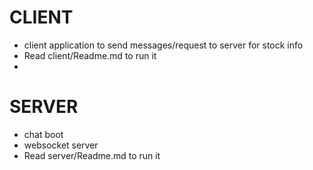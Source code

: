 # CLIENT
- client application to send messages/request to server for stock info
- Read client/Readme.md to run it
- 

# SERVER
- chat boot
- websocket server
- Read server/Readme.md to run it
